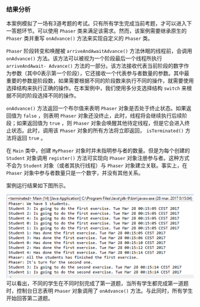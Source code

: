 ### 结果分析

本案例模拟了一场有3道考题的考试。只有所有学生完成当前考题，才可以进入下一答题环节。可以使用 `Phaser` 类来满足该需求。然而，该案例需要继承原生的 `Phaser` 类并重写 `onAdvance()` 方法来实现自定义的 `Phaser` 类。

`Phaser` 阶段转变和唤醒被 `arriveAndAwaitAdvance()` 方法休眠的线程前，会调用 `onAdvance()` 方法。该方法可以被视为一个阶段最后一个线程所执行 `arriveAndAwait- Advance()` 方法的一部分。该方法接收代表当前阶段的数字作为参数（其中0表示第一个阶段），它还接收一个代表参与者数量的参数。其中最重要的参数是阶段数，如果需要根据不同的阶段数来执行不同的操作，就需要使用选择结构来执行正确的操作。在本案例中，我们使用多分支选择结构 `switch` 来根据不同的阶段选择不同的操作。

`onAdvance()` 方法返回一个布尔值来表明 `Phaser` 对象是否处于终止状态。如果返回值为 `false` ，则表明 `Phaser` 对象还没终止，此时，线程将会继续执行后续阶段；如果返回值为 `true` ，则 `Phaser` 对象会唤醒其他待定线程，但是它会进入终止状态。此时，调用该 `Phaser` 对象的所有方法将立即返回， `isTerminated()` 方法将返回 `true` 。

在 `Main` 类中，创建 `MyPhaser` 对象时并未指明参与者的数量。但是为每个创建的 `Student` 对象调用 `register()` 方法可实现向 `Phaser` 对象注册参与者。这种方式不会为 `Student` 对象（或者其执行线程）与 `Phaser` 对象建立关联。事实上，在 `Phaser` 对象中参与者数量只是一个数字，并没有其他关系。

案例运行结果如下图所示。

![30.png](../images/30.png)
可以看出，不同的学生在不同时刻完成了第一道题，当所有学生都完成第一道题时，控制台日志表明 `Phaser` 对象调用了 `onAdvance()` 方法。与此同时，所有学生开始回答第二道题。

